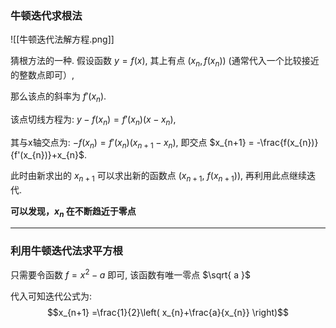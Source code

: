 ### **牛顿迭代求根法**
![[牛顿迭代法解方程.png]]

猜根方法的一种. 假设函数 $y=f(x)$, 其上有点 $(x_{n}, f(x_{n}) )$ (通常代入一个比较接近的整数点即可）, 

那么该点的斜率为 $f'(x_{n})$.

该点切线方程为: $y - f(x_{n}) = f'(x_{n})(x-x_{n})$, 

其与x轴交点为: $-f(x_{n}) = f'(x_{n})(x_{n+1}-x_{n})$, 即交点 $x_{n+1} = -\frac{f(x_{n})}{f'(x_{n})}+x_{n}$.

此时由新求出的 $x_{n+1}$ 可以求出新的函数点 $(x_{n+1},\ f(x_{n+1}))$, 再利用此点继续迭代.

**可以发现，$x_{n}$ 在不断趋近于零点**

***

### 利用牛顿迭代法求平方根

只需要令函数 $f = x^2-a$ 即可, 该函数有唯一零点 $\sqrt{ a }$

代入可知迭代公式为: $$x_{n+1} =\frac{1}{2}\left( x_{n}+\frac{a}{x_{n}} \right)$$